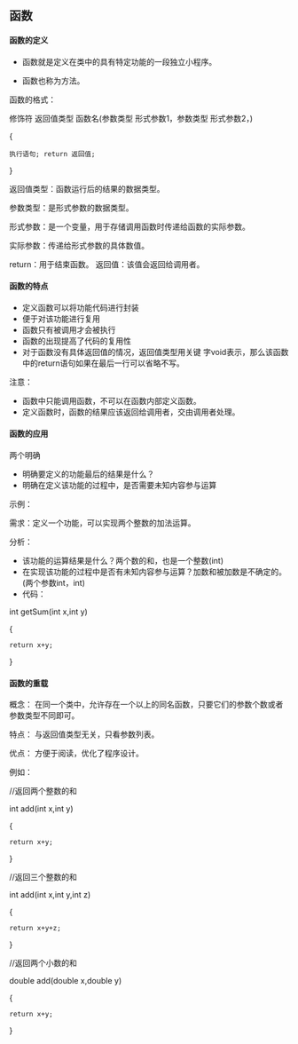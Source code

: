 ## 函数

#### 函数的定义

* 函数就是定义在类中的具有特定功能的一段独立小程序。

* 函数也称为方法。

函数的格式：

修饰符 返回值类型 函数名\(参数类型 形式参数1，参数类型 形式参数2，\)

{

    执行语句; return 返回值;

}

返回值类型：函数运行后的结果的数据类型。

参数类型：是形式参数的数据类型。

形式参数：是一个变量，用于存储调用函数时传递给函数的实际参数。

实际参数：传递给形式参数的具体数值。

return：用于结束函数。 返回值：该值会返回给调用者。

#### 函数的特点

* 定义函数可以将功能代码进行封装
* 便于对该功能进行复用
* 函数只有被调用才会被执行 
* 函数的出现提高了代码的复用性 
* 对于函数没有具体返回值的情况，返回值类型用关键 字void表示，那么该函数中的return语句如果在最后一行可以省略不写。

注意：

* 函数中只能调用函数，不可以在函数内部定义函数。
* 定义函数时，函数的结果应该返回给调用者，交由调用者处理。

#### 函数的应用

两个明确

* 明确要定义的功能最后的结果是什么？ 
* 明确在定义该功能的过程中，是否需要未知内容参与运算

示例：

需求：定义一个功能，可以实现两个整数的加法运算。

分析：

* 该功能的运算结果是什么？两个数的和，也是一个整数\(int\)
* 在实现该功能的过程中是否有未知内容参与运算？加数和被加数是不确定的。\(两个参数int，int\)
* 代码： 

int getSum\(int x,int y\)

{

    return x+y;

}

#### 函数的重载

概念： 在同一个类中，允许存在一个以上的同名函数，只要它们的参数个数或者参数类型不同即可。

特点： 与返回值类型无关，只看参数列表。

优点： 方便于阅读，优化了程序设计。

例如：

 //返回两个整数的和

 int add\(int x,int y\)

{

    return x+y;

} 

//返回三个整数的和 

int add\(int x,int y,int z\)

{

    return x+y+z;

} 

//返回两个小数的和 

double add\(double x,double y\)

{

    return x+y;

}



